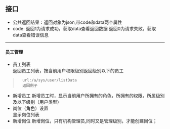 ## 接口
-	公共返回结果：返回对象为json,带code和data两个属性
-	code:
    返回1为请求成功，获取data查看返回数据
    返回0为请求失败，获取data查看错误信息

--------------------------
#### 员工管理
-	员工列表  
		返回员工列表，按当前用户权限级别返回级别以下的员工
>       url:/a/sys/user/listData
>       返回例子

-	新增员工
		新增员工时，显示当前用户所拥有的角色，所拥有的权限，所属级别及以下级别（用户类型）
-	岗位（角色）设置  
		显示岗位列表
-   新增岗位
        新增岗位，只有机构管理员,同时又是管理级别，才能创建岗位；
